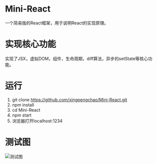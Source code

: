 # Mini-React
一个简易版的React框架，用于说明React的实现原理。

# 实现核心功能

实现了JSX，虚拟DOM，组件，生命周期，diff算法，异步的setState等核心功能。

# 运行

1. git clone https://github.com/xingpengchao/Mini-React.git
2. npm install
3. cd Mini-React
4. npm start
5. 浏览器打开localhost:1234

# 测试图 


![测试图](https://github.com/xingpengchao/Mini-React/blob/master/public/test-img/Mini-React%E6%B5%8B%E8%AF%95%E5%9B%BE.PNG)
